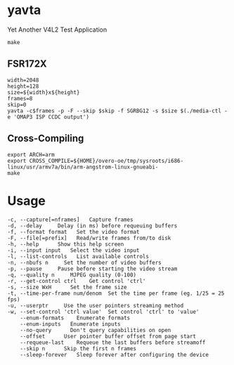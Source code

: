 yavta
====

Yet Another V4L2 Test Application

    make

FSR172X
----

    width=2048
    height=128
    size=${width}x${height}
    frames=8
    skip=0
    yavta -c$frames -p -F --skip $skip -f SGRBG12 -s $size $(./media-ctl -e 'OMAP3 ISP CCDC output')

Cross-Compiling
----

    export ARCH=arm
    export CROSS_COMPILE=${HOME}/overo-oe/tmp/sysroots/i686-linux/usr/armv7a/bin/arm-angstrom-linux-gnueabi-
    make

Usage
====

    -c, --capture[=nframes]   Capture frames
    -d, --delay     Delay (in ms) before requeuing buffers
    -f, --format format   Set the video format
    -F, --file[=prefix]   Read/write frames from/to disk
    -h, --help      Show this help screen
    -i, --input input   Select the video input
    -l, --list-controls   List available controls
    -n, --nbufs n     Set the number of video buffers
    -p, --pause     Pause before starting the video stream
    -q, --quality n     MJPEG quality (0-100)
    -r, --get-control ctrl    Get control 'ctrl'
    -s, --size WxH      Set the frame size
    -t, --time-per-frame num/denom  Set the time per frame (eg. 1/25 = 25 fps)
    -u, --userptr     Use the user pointers streaming method
    -w, --set-control 'ctrl value'  Set control 'ctrl' to 'value'
        --enum-formats    Enumerate formats
        --enum-inputs   Enumerate inputs
        --no-query      Don't query capabilities on open
        --offset      User pointer buffer offset from page start
        --requeue-last    Requeue the last buffers before streamoff
        --skip n      Skip the first n frames
        --sleep-forever   Sleep forever after configuring the device

